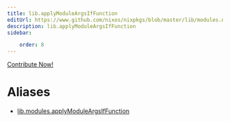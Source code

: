 ```yaml
---
title: lib.applyModuleArgsIfFunction
editUrl: https://www.github.com/nixos/nixpkgs/blob/master/lib/modules.nix#L492C31
description: lib.applyModuleArgsIfFunction
sidebar:

    order: 8
---
```


<a href="https://www.github.com/nixos/nixpkgs/blob/master/lib/modules.nix#L492C31">Contribute Now!</a>


# Aliases

- [lib.modules.applyModuleArgsIfFunction](/nix-doc-comments/reference/lib/modules/lib-modules-applyModuleArgsIfFunction)


